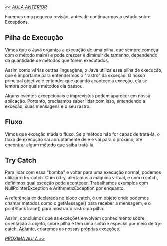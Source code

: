 *[<< AULA ANTERIOR](https://github.com/pvreboucas/java-excecoes/blob/aula-2/aulas/3-variacao-do-catch.md)*

Faremos uma pequena revisão, antes de continuarmos o estudo sobre Exceptions.

## Pilha de Execução ##

Vimos que o Java organiza a execução de uma pilha, que sempre começa com o método main() e pode crescer e diminuir de tamanho, dependendo da quantidade de métodos que forem executados.

Assim como várias outras linguagens, o Java utiliza essa pilha de execução, que é importante para entendermos o "rastro" da exceção. O nosso principal objetivo é entender que quando acontece a exceção, ela se lembra por quais métodos ela passou.

Alguns eventos excepcionais e imprevistos podem aparecer em nossa aplicação. Portanto, precisamos saber lidar com isso, entendendo a exceção, suas mensagens e o seu rastro.

## Fluxo ##

Vimos que exceção muda o fluxo. Se o método não for capaz de tratá-la, o fluxo de execução sai abruptamente dele e vai para o próximo, até encontrar algum método que saiba tratá-la.

## Try Catch ##

Para lidar com essa "bomba" e voltar para uma execução normal, podemos utilizar o try-catch. Com o try, alertamos a máquina virtual, e com o catch, definimos qual exceção pode acontecer. Trabalhamos exemplos com NullPointerException e ArithmeticException por enquanto.

A referência ex declarada no bloco catch, é um objeto onde podemos chamar métodos como o getMessage() para receber a mensagem, e o printStackTrace() para mostrar o rastro da pilha.

Assim, concluímos que as exceções envolvem conhecimento sobre orientação a objeto, sobre pilha e têm uma sintaxe especial por meio de try-catch. Adiante, criaremos as nossas próprias exceções.

*[PRÓXIMA AULA >>]()*
